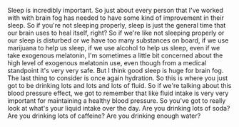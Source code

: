  Sleep is incredibly important. So just about every person that I've worked with with brain fog has needed to have some kind of improvement in their sleep. So if you're not sleeping properly, sleep is just the general time that our brain uses to heal itself, right? So if we're like not sleeping properly or our sleep is disturbed or we have too many substances on board, if we use marijuana to help us sleep, if we use alcohol to help us sleep, even if we take exogenous melatonin, I'm sometimes a little bit concerned about the high level of exogenous melatonin use, even though from a medical standpoint it's very very safe. But I think good sleep is huge for brain fog. The last thing to consider is once again hydration. So this is where you just got to be drinking lots and lots and lots of fluid. So if we're talking about this blood pressure effect, we got to remember that like fluid intake is very very important for maintaining a healthy blood pressure. So you've got to really look at what's your liquid intake over the day. Are you drinking lots of soda? Are you drinking lots of caffeine? Are you drinking enough water?